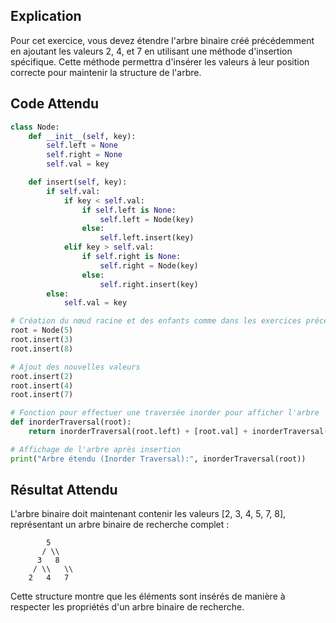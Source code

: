 ## Explication

Pour cet exercice, vous devez étendre l'arbre binaire créé précédemment en ajoutant les valeurs 2, 4, et 7 en utilisant une méthode d'insertion spécifique. Cette méthode permettra d'insérer les valeurs à leur position correcte pour maintenir la structure de l'arbre.

## Code Attendu

```python
class Node:
    def __init__(self, key):
        self.left = None
        self.right = None
        self.val = key

    def insert(self, key):
        if self.val:
            if key < self.val:
                if self.left is None:
                    self.left = Node(key)
                else:
                    self.left.insert(key)
            elif key > self.val:
                if self.right is None:
                    self.right = Node(key)
                else:
                    self.right.insert(key)
        else:
            self.val = key

# Création du nœud racine et des enfants comme dans les exercices précédents
root = Node(5)
root.insert(3)
root.insert(8)

# Ajout des nouvelles valeurs
root.insert(2)
root.insert(4)
root.insert(7)

# Fonction pour effectuer une traversée inorder pour afficher l'arbre
def inorderTraversal(root):
    return inorderTraversal(root.left) + [root.val] + inorderTraversal(root.right) if root else []

# Affichage de l'arbre après insertion
print("Arbre étendu (Inorder Traversal):", inorderTraversal(root))
```

## Résultat Attendu

L'arbre binaire doit maintenant contenir les valeurs [2, 3, 4, 5, 7, 8], représentant un arbre binaire de recherche complet :

```
        5
       / \\
      3   8
     / \\   \\
    2   4   7
```
Cette structure montre que les éléments sont insérés de manière à respecter les propriétés d'un arbre binaire de recherche.